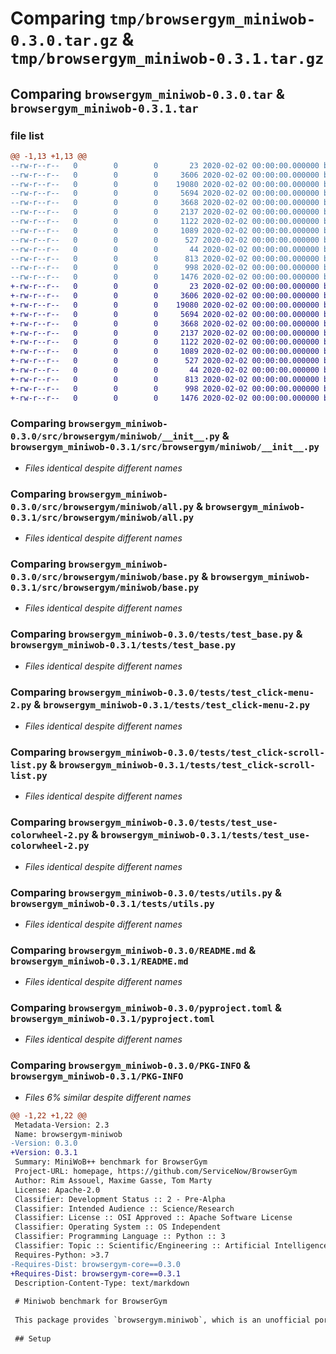 # Comparing `tmp/browsergym_miniwob-0.3.0.tar.gz` & `tmp/browsergym_miniwob-0.3.1.tar.gz`

## Comparing `browsergym_miniwob-0.3.0.tar` & `browsergym_miniwob-0.3.1.tar`

### file list

```diff
@@ -1,13 +1,13 @@
--rw-r--r--   0        0        0       23 2020-02-02 00:00:00.000000 browsergym_miniwob-0.3.0/requirements.txt
--rw-r--r--   0        0        0     3606 2020-02-02 00:00:00.000000 browsergym_miniwob-0.3.0/src/browsergym/miniwob/__init__.py
--rw-r--r--   0        0        0    19080 2020-02-02 00:00:00.000000 browsergym_miniwob-0.3.0/src/browsergym/miniwob/all.py
--rw-r--r--   0        0        0     5694 2020-02-02 00:00:00.000000 browsergym_miniwob-0.3.0/src/browsergym/miniwob/base.py
--rw-r--r--   0        0        0     3668 2020-02-02 00:00:00.000000 browsergym_miniwob-0.3.0/tests/test_base.py
--rw-r--r--   0        0        0     2137 2020-02-02 00:00:00.000000 browsergym_miniwob-0.3.0/tests/test_click-menu-2.py
--rw-r--r--   0        0        0     1122 2020-02-02 00:00:00.000000 browsergym_miniwob-0.3.0/tests/test_click-scroll-list.py
--rw-r--r--   0        0        0     1089 2020-02-02 00:00:00.000000 browsergym_miniwob-0.3.0/tests/test_use-colorwheel-2.py
--rw-r--r--   0        0        0      527 2020-02-02 00:00:00.000000 browsergym_miniwob-0.3.0/tests/utils.py
--rw-r--r--   0        0        0       44 2020-02-02 00:00:00.000000 browsergym_miniwob-0.3.0/.gitignore
--rw-r--r--   0        0        0      813 2020-02-02 00:00:00.000000 browsergym_miniwob-0.3.0/README.md
--rw-r--r--   0        0        0      998 2020-02-02 00:00:00.000000 browsergym_miniwob-0.3.0/pyproject.toml
--rw-r--r--   0        0        0     1476 2020-02-02 00:00:00.000000 browsergym_miniwob-0.3.0/PKG-INFO
+-rw-r--r--   0        0        0       23 2020-02-02 00:00:00.000000 browsergym_miniwob-0.3.1/requirements.txt
+-rw-r--r--   0        0        0     3606 2020-02-02 00:00:00.000000 browsergym_miniwob-0.3.1/src/browsergym/miniwob/__init__.py
+-rw-r--r--   0        0        0    19080 2020-02-02 00:00:00.000000 browsergym_miniwob-0.3.1/src/browsergym/miniwob/all.py
+-rw-r--r--   0        0        0     5694 2020-02-02 00:00:00.000000 browsergym_miniwob-0.3.1/src/browsergym/miniwob/base.py
+-rw-r--r--   0        0        0     3668 2020-02-02 00:00:00.000000 browsergym_miniwob-0.3.1/tests/test_base.py
+-rw-r--r--   0        0        0     2137 2020-02-02 00:00:00.000000 browsergym_miniwob-0.3.1/tests/test_click-menu-2.py
+-rw-r--r--   0        0        0     1122 2020-02-02 00:00:00.000000 browsergym_miniwob-0.3.1/tests/test_click-scroll-list.py
+-rw-r--r--   0        0        0     1089 2020-02-02 00:00:00.000000 browsergym_miniwob-0.3.1/tests/test_use-colorwheel-2.py
+-rw-r--r--   0        0        0      527 2020-02-02 00:00:00.000000 browsergym_miniwob-0.3.1/tests/utils.py
+-rw-r--r--   0        0        0       44 2020-02-02 00:00:00.000000 browsergym_miniwob-0.3.1/.gitignore
+-rw-r--r--   0        0        0      813 2020-02-02 00:00:00.000000 browsergym_miniwob-0.3.1/README.md
+-rw-r--r--   0        0        0      998 2020-02-02 00:00:00.000000 browsergym_miniwob-0.3.1/pyproject.toml
+-rw-r--r--   0        0        0     1476 2020-02-02 00:00:00.000000 browsergym_miniwob-0.3.1/PKG-INFO
```

### Comparing `browsergym_miniwob-0.3.0/src/browsergym/miniwob/__init__.py` & `browsergym_miniwob-0.3.1/src/browsergym/miniwob/__init__.py`

 * *Files identical despite different names*

### Comparing `browsergym_miniwob-0.3.0/src/browsergym/miniwob/all.py` & `browsergym_miniwob-0.3.1/src/browsergym/miniwob/all.py`

 * *Files identical despite different names*

### Comparing `browsergym_miniwob-0.3.0/src/browsergym/miniwob/base.py` & `browsergym_miniwob-0.3.1/src/browsergym/miniwob/base.py`

 * *Files identical despite different names*

### Comparing `browsergym_miniwob-0.3.0/tests/test_base.py` & `browsergym_miniwob-0.3.1/tests/test_base.py`

 * *Files identical despite different names*

### Comparing `browsergym_miniwob-0.3.0/tests/test_click-menu-2.py` & `browsergym_miniwob-0.3.1/tests/test_click-menu-2.py`

 * *Files identical despite different names*

### Comparing `browsergym_miniwob-0.3.0/tests/test_click-scroll-list.py` & `browsergym_miniwob-0.3.1/tests/test_click-scroll-list.py`

 * *Files identical despite different names*

### Comparing `browsergym_miniwob-0.3.0/tests/test_use-colorwheel-2.py` & `browsergym_miniwob-0.3.1/tests/test_use-colorwheel-2.py`

 * *Files identical despite different names*

### Comparing `browsergym_miniwob-0.3.0/tests/utils.py` & `browsergym_miniwob-0.3.1/tests/utils.py`

 * *Files identical despite different names*

### Comparing `browsergym_miniwob-0.3.0/README.md` & `browsergym_miniwob-0.3.1/README.md`

 * *Files identical despite different names*

### Comparing `browsergym_miniwob-0.3.0/pyproject.toml` & `browsergym_miniwob-0.3.1/pyproject.toml`

 * *Files identical despite different names*

### Comparing `browsergym_miniwob-0.3.0/PKG-INFO` & `browsergym_miniwob-0.3.1/PKG-INFO`

 * *Files 6% similar despite different names*

```diff
@@ -1,22 +1,22 @@
 Metadata-Version: 2.3
 Name: browsergym-miniwob
-Version: 0.3.0
+Version: 0.3.1
 Summary: MiniWoB++ benchmark for BrowserGym
 Project-URL: homepage, https://github.com/ServiceNow/BrowserGym
 Author: Rim Assouel, Maxime Gasse, Tom Marty
 License: Apache-2.0
 Classifier: Development Status :: 2 - Pre-Alpha
 Classifier: Intended Audience :: Science/Research
 Classifier: License :: OSI Approved :: Apache Software License
 Classifier: Operating System :: OS Independent
 Classifier: Programming Language :: Python :: 3
 Classifier: Topic :: Scientific/Engineering :: Artificial Intelligence
 Requires-Python: >3.7
-Requires-Dist: browsergym-core==0.3.0
+Requires-Dist: browsergym-core==0.3.1
 Description-Content-Type: text/markdown
 
 # Miniwob benchmark for BrowserGym
 
 This package provides `browsergym.miniwob`, which is an unofficial port of the [MiniWoB++](https://miniwob.farama.org/) benchmark for BrowserGym.
 
 ## Setup
```

